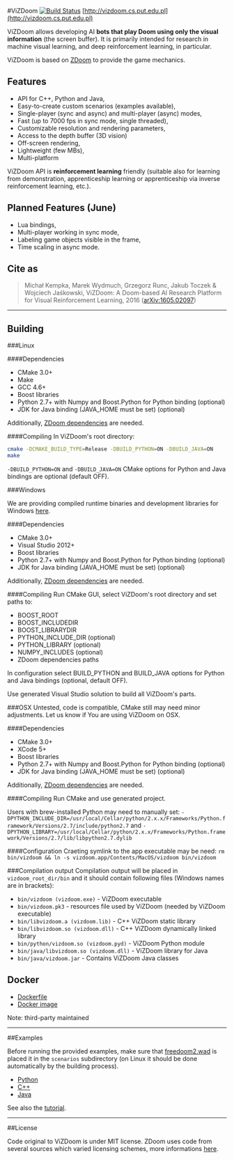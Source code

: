 #ViZDoom [![Build Status](https://travis-ci.org/Marqt/ViZDoom.svg?branch=master)](https://travis-ci.org/Marqt/ViZDoom)
[http://vizdoom.cs.put.edu.pl](http://vizdoom.cs.put.edu.pl)

ViZDoom allows developing AI **bots that play Doom using only the visual information** (the screen buffer). It is primarily intended for research in machine visual learning, and deep reinforcement learning, in particular.

ViZDoom is based on [ZDoom](https://github.com/rheit/zdoom) to provide the game mechanics.

## Features
* API for C++, Python and Java,
* Easy-to-create custom scenarios (examples available),
* Single-player (sync and async) and multi-player (async) modes,
* Fast (up to 7000 fps in sync mode, single threaded),
* Customizable resolution and rendering parameters,
* Access to the depth buffer (3D vision)
* Off-screen rendering,
* Lightweight (few MBs),
* Multi-platform

ViZDoom API is **reinforcement learning** friendly (suitable also for learning from demonstration, apprenticeship learning or apprenticeship via inverse reinforcement learning, etc.).

## Planned Features (June)
* Lua bindings,
* Multi-player working in sync mode,
* Labeling game objects visible in the frame,
* Time scaling in async mode.

## Cite as

>Michał Kempka, Marek Wydmuch, Grzegorz Runc, Jakub Toczek & Wojciech Jaśkowski, ViZDoom: A Doom-based AI Research Platform for Visual Reinforcement Learning, 2016	([arXiv:1605.02097](http://arxiv.org/abs/1605.02097))

---
## Building

###Linux

####Dependencies
* CMake 3.0+
* Make
* GCC 4.6+
* Boost libraries
* Python 2.7+ with Numpy and Boost.Python for Python binding (optional)
* JDK for Java binding (JAVA_HOME must be set) (optional)

Additionally, [ZDoom dependencies](http://zdoom.org/wiki/Compile_ZDoom_on_Linux) are needed.

####Compiling
In ViZDoom's root directory:
```bash
cmake -DCMAKE_BUILD_TYPE=Release -DBUILD_PYTHON=ON -DBUILD_JAVA=ON
make
```

``-DBUILD_PYTHON=ON`` and ``-DBUILD_JAVA=ON`` CMake options for Python and Java bindings are optional (default OFF).

###Windows

We are providing compiled runtime binaries and development libraries for Windows [here](https://github.com/Marqt/ViZDoom/releases/download/1.0.3/ViZDoom-1.0.3-Win-x86_64.zip).

####Dependencies
* CMake 3.0+
* Visual Studio 2012+
* Boost libraries
* Python 2.7+ with Numpy and Boost.Python for Python binding (optional)
* JDK for Java binding (JAVA_HOME must be set) (optional)

Additionally, [ZDoom dependencies](http://zdoom.org/wiki/Compile_ZDoom_on_Windows) are needed.

####Compiling
Run CMake GUI, select ViZDoom's root directory and set paths to:
* BOOST_ROOT
* BOOST_INCLUDEDIR
* BOOST_LIBRARYDIR
* PYTHON_INCLUDE_DIR (optional)
* PYTHON_LIBRARY (optional)
* NUMPY_INCLUDES (optional)
* ZDoom dependencies paths

In configuration select BUILD_PYTHON and BUILD_JAVA options for Python and Java bindings (optional, default OFF).

Use generated Visual Studio solution to build all ViZDoom's parts.

###OSX
Untested, code is compatible, CMake still may need minor adjustments.
Let us know if You are using ViZDoom on OSX.

####Dependencies
* CMake 3.0+
* XCode 5+
* Boost libraries
* Python 2.7+ with Numpy and Boost.Python for Python binding (optional)
* JDK for Java binding (JAVA_HOME must be set) (optional)

Additionally, [ZDoom dependencies](http://zdoom.org/wiki/Compile_ZDoom_on_Mac_OS_X) are needed.

####Compiling
Run CMake and use generated project.

Users with brew-installed Python may need to manually set:
``-DPYTHON_INCLUDE_DIR=/usr/local/Cellar/python/2.x.x/Frameworks/Python.framework/Versions/2.7/include/python2.7`` and 
``-DPYTHON_LIBRARY=/usr/local/Cellar/python/2.x.x/Frameworks/Python.framework/Versions/2.7/lib/libpython2.7.dylib``

####Configuration
Craeting symlink to the app executable may be need:
``rm bin/vizdoom && ln -s vizdoom.app/Contents/MacOS/vizdoom bin/vizdoom``

###Compilation output
Compilation output will be placed in ``vizdoom_root_dir/bin`` and it should contain following files (Windows names are in brackets):

* ``bin/vizdoom (vizdoom.exe)`` - ViZDoom executable
* ``bin/vizdoom.pk3`` - resources file used by ViZDoom (needed by ViZDoom executable)
* ``bin/libvizdoom.a (vizdoom.lib)`` - C++ ViZDoom static library
* ``bin/libvizdoom.so (vizdoom.dll)`` -  C++ ViZDoom dynamically linked library
* ``bin/python/vizdoom.so (vizdoom.pyd)`` - ViZDoom Python module
* ``bin/java/libvizdoom.so (vizdoom.dll)`` -  ViZDoom library for Java
* ``bin/java/vizdoom.jar`` -  Contains ViZDoom Java classes

## Docker

* [Dockerfile](https://github.com/maciejjaskowski/ViZDoom-docker)
* [Docker image](https://hub.docker.com/r/mjaskowski/vizdoom/)

Note: third-party maintained

---
##Examples

Before running the provided examples, make sure that [freedoom2.wad](https://freedoom.github.io/download.html) is placed it in the ``scenarios`` subdirectory (on Linux it should be done automatically by the building process).

* [Python](https://github.com/Marqt/ViZDoom/tree/master/examples/python)
* [C++](https://github.com/Marqt/ViZDoom/tree/master/examples/c%2B%2B)
* [Java](https://github.com/Marqt/ViZDoom/tree/master/examples/java)

See also the [tutorial](http://vizdoom.cs.put.edu.pl/tutorial).

---
##License

Code original to ViZDoom is under MIT license. ZDoom uses code from several sources which varied licensing schemes, more informations [here](http://zdoom.org/wiki/license).
